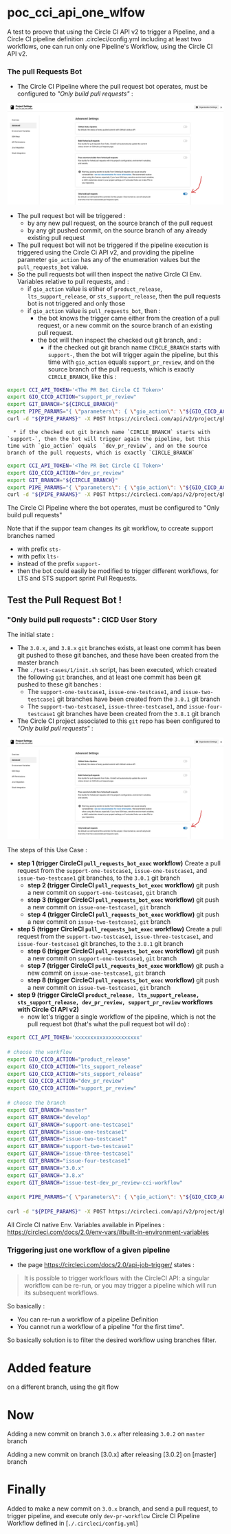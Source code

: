 # poc_cci_api_one_wlfow

A test to proove that using the Circle CI API v2 to trigger a Pipeline, and a Circle CI pipeline definition .circleci/config.yml including at least two workflows, one can run only one Pipeline's Workflow, using the Circle CI API v2.

### The pull Requests Bot

* The Circle CI Pipeline where the pull request bot operates, must be configured to _"Only build pull requests"_ :

![Only build pull requests](./docs/images/ONLY_BUILD_PULL_REQUESTS.png)

* The pull request bot will be triggered :
  * by any new pull request, on the source branch of the pull request
  * by any git pushed commit, on the source branch of any already existing pull request
* The pull request bot will not be triggered if the pipeline execution is triggered using the Circle Ci API v2, and providing the pipeline parameter `gio_action` has any of the enumeration values but the `pull_requests_bot` value.
* So the pull requests bot will then inspect the native Circle CI Env. Variables relative to pull requests, and :
  * if `gio_action` value is etiher of `product_release`, `lts_support_release`, or `sts_support_release`, then the pull requests bot is not triggered and only those
  * if `gio_action` value is `pull_requests_bot`, then :
    * the bot knows the trigger came either from the creation of a pull request, or a new commit on the source branch of an existing pull request.
    * the bot will then inspect the checked out git branch, and :
      * if the checked out git branch name `CIRCLE_BRANCH` starts with `support-`, then the bot will trigger again the pipeline, but this time with `gio_action` equals  `support_pr_review`, and on the source branch of the pull requests, which is exactly `CIRCLE_BRANCH`, like this :

```bash
export CCI_API_TOKEN='<The PR Bot Circle CI Token>'
export GIO_CICD_ACTION="support_pr_review"
export GIT_BRANCH="${CIRCLE_BRANCH}"
export PIPE_PARAMS="{ \"parameters\": { \"gio_action\": \"${GIO_CICD_ACTION}\" }, \"branch\": \"${GIT_BRANCH}\" }"
curl -d "${PIPE_PARAMS}" -X POST https://circleci.com/api/v2/project/gh/gravitee-lab/poc_cci_api_one_wlfow/pipeline -H 'Accept: application/json' -H 'Content-Type: application/json' -H "Circle-Token: ${CCI_API_TOKEN}" | jq .

```

      * if the checked out git branch name `CIRCLE_BRANCH` starts with `support-`, then the bot will trigger again the pipeline, but this time with `gio_action` equals  `dev_pr_review`, and on the source branch of the pull requests, which is exactly `CIRCLE_BRANCH`

```bash
export CCI_API_TOKEN='<The PR Bot Circle CI Token>'
export GIO_CICD_ACTION="dev_pr_review"
export GIT_BRANCH="${CIRCLE_BRANCH}"
export PIPE_PARAMS="{ \"parameters\": { \"gio_action\": \"${GIO_CICD_ACTION}\" }, \"branch\": \"${GIT_BRANCH}\" }"
curl -d "${PIPE_PARAMS}" -X POST https://circleci.com/api/v2/project/gh/gravitee-lab/poc_cci_api_one_wlfow/pipeline -H 'Accept: application/json' -H 'Content-Type: application/json' -H "Circle-Token: ${CCI_API_TOKEN}" | jq .

```

The Circle CI Pipeline where the bot operates, must be configured to "Only build pull requests"

Note that if the suppor team changes its git workflow, to ccreate support branches named
* with prefix `sts-`
* with pefix `lts-`
* instead of the prefix `support-`
* then the bot could easily be modified to trigger different workflows, for LTS and STS support sprint Pull Requests.



## Test the Pull Request Bot !

### "Only build pull requests" : CICD User Story

The initial state :

* The `3.0.x`, and `3.8.x` `git` branches exists, at least one commit has been git pushed to these git banches, and these have been created from the master branch
* The `./test-cases/1/init.sh` script, has been executed, which created the following `git` branches, and at least one commit has been git pushed to these git banches :
  * The `support-one-testcase1`, `issue-one-testcase1`, and `issue-two-testcase1` git branches have been created from the `3.0.1` git branch
  * The `support-two-testcase1`, `issue-three-testcase1`, and `issue-four-testcase1` git branches have been created from the `3.8.1` git branch
* The Circle CI project associated to this `git` repo has been configured to _"Only build pull requests"_ :

![Only build pull requests](./docs/images/ONLY_BUILD_PULL_REQUESTS.png)


The steps of this Use Case :

  * **step 1 (trigger CircleCI `pull_requests_bot_exec` workflow)** Create a pull request from the `support-one-testcase1`, `issue-one-testcase1`, and `issue-two-testcase1` git branches, to the `3.0.1` git branch
    * **step 2 (trigger CircleCI `pull_requests_bot_exec` workflow)** git push a new commit on `support-one-testcase1`, `git` branch
    * **step 3 (trigger CircleCI `pull_requests_bot_exec` workflow)** git push a new commit on `issue-one-testcase1`, `git` branch
    * **step 4 (trigger CircleCI `pull_requests_bot_exec` workflow)** git push a new commit on `issue-two-testcase1`, `git` branch
  * **step 5 (trigger CircleCI `pull_requests_bot_exec` workflow)** Create a pull request from the `support-two-testcase1`, `issue-three-testcase1`, and `issue-four-testcase1` git branches, to the `3.8.1` git branch
    * **step 6 (trigger CircleCI `pull_requests_bot_exec` workflow)** git push a new commit on `support-one-testcase1`, `git` branch
    * **step 7 (trigger CircleCI `pull_requests_bot_exec` workflow)** git push a new commit on `issue-one-testcase1`, `git` branch
    * **step 8 (trigger CircleCI `pull_requests_bot_exec` workflow)** git push a new commit on `issue-two-testcase1`, `git` branch
  * **step 9 (trigger CircleCI `product_release, lts_support_release, sts_support_release, dev_pr_review, support_pr_review` workflows with Circle CI API v2)**
    * now let's trigger a single workflow of the pipeline, which is not the pull request bot (that's what the pull request bot will do) :

```bash
export CCI_API_TOKEN='xxxxxxxxxxxxxxxxxxxxx'

# choose the workflow
export GIO_CICD_ACTION="product_release"
export GIO_CICD_ACTION="lts_support_release"
export GIO_CICD_ACTION="sts_support_release"
export GIO_CICD_ACTION="dev_pr_review"
export GIO_CICD_ACTION="support_pr_review"

# choose the branch
export GIT_BRANCH="master"
export GIT_BRANCH="develop"
export GIT_BRANCH="support-one-testcase1"
export GIT_BRANCH="issue-one-testcase1"
export GIT_BRANCH="issue-two-testcase1"
export GIT_BRANCH="support-two-testcase1"
export GIT_BRANCH="issue-three-testcase1"
export GIT_BRANCH="issue-four-testcase1"
export GIT_BRANCH="3.0.x"
export GIT_BRANCH="3.8.x"
export GIT_BRANCH="issue-test-dev_pr_review-cci-workflow"

export PIPE_PARAMS="{ \"parameters\": { \"gio_action\": \"${GIO_CICD_ACTION}\", \"pull_req_bot_image_tag\": \"stable-latest\" }, \"branch\": \"${GIT_BRANCH}\" }"

curl -d "${PIPE_PARAMS}" -X POST https://circleci.com/api/v2/project/gh/gravitee-lab/poc_cci_api_one_wlfow/pipeline -H 'Accept: application/json' -H 'Content-Type: application/json' -H "Circle-Token: ${CCI_API_TOKEN}" | jq .

```

All Circle CI native Env. Variables available in Pipelines : https://circleci.com/docs/2.0/env-vars/#built-in-environment-variables

### Triggering just one workflow of a given pipeline

* the page https://circleci.com/docs/2.0/api-job-trigger/ states :

>
>  It is possible to trigger workflows with the CircleCI API: a singular workflow can be re-run, or you may trigger a pipeline which will run its subsequent workflows.
>

So basically :

* You can re-run a workflow of a pipeline Definition
* You cannot run a workflow of a pipeline "for the first time".

So basically solution is to filter the desired workflow using branches filter.


# Added feature

on a different branch, using the git flow


# Now

Adding a new commit on branch `3.0.x` after releasing `3.0.2` on `master` branch

Adding a new commit on branch [3.0.x] after releasing [3.0.2] on [master] branch


# Finally

Added to make a new commit on `3.0.x` branch, and send a pull request, to trigger pipeline, and execute only `dev-pr-workflow` Circle CI Pipeline Workflow defined in [`./.circleci/config.yml`]
